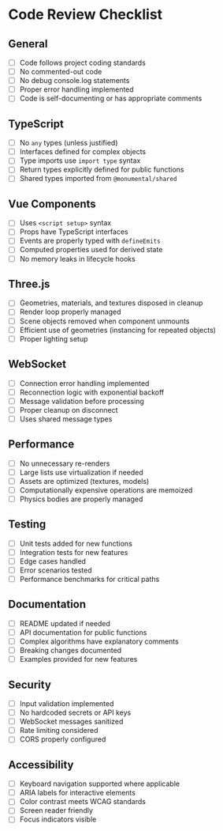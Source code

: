 # Code Review Checklist

## General

- [ ] Code follows project coding standards
- [ ] No commented-out code
- [ ] No debug console.log statements
- [ ] Proper error handling implemented
- [ ] Code is self-documenting or has appropriate comments

## TypeScript

- [ ] No `any` types (unless justified)
- [ ] Interfaces defined for complex objects
- [ ] Type imports use `import type` syntax
- [ ] Return types explicitly defined for public functions
- [ ] Shared types imported from `@monumental/shared`

## Vue Components

- [ ] Uses `<script setup>` syntax
- [ ] Props have TypeScript interfaces
- [ ] Events are properly typed with `defineEmits`
- [ ] Computed properties used for derived state
- [ ] No memory leaks in lifecycle hooks

## Three.js

- [ ] Geometries, materials, and textures disposed in cleanup
- [ ] Render loop properly managed
- [ ] Scene objects removed when component unmounts
- [ ] Efficient use of geometries (instancing for repeated objects)
- [ ] Proper lighting setup

## WebSocket

- [ ] Connection error handling implemented
- [ ] Reconnection logic with exponential backoff
- [ ] Message validation before processing
- [ ] Proper cleanup on disconnect
- [ ] Uses shared message types

## Performance

- [ ] No unnecessary re-renders
- [ ] Large lists use virtualization if needed
- [ ] Assets are optimized (textures, models)
- [ ] Computationally expensive operations are memoized
- [ ] Physics bodies are properly managed

## Testing

- [ ] Unit tests added for new functions
- [ ] Integration tests for new features
- [ ] Edge cases handled
- [ ] Error scenarios tested
- [ ] Performance benchmarks for critical paths

## Documentation

- [ ] README updated if needed
- [ ] API documentation for public functions
- [ ] Complex algorithms have explanatory comments
- [ ] Breaking changes documented
- [ ] Examples provided for new features

## Security

- [ ] Input validation implemented
- [ ] No hardcoded secrets or API keys
- [ ] WebSocket messages sanitized
- [ ] Rate limiting considered
- [ ] CORS properly configured

## Accessibility

- [ ] Keyboard navigation supported where applicable
- [ ] ARIA labels for interactive elements
- [ ] Color contrast meets WCAG standards
- [ ] Screen reader friendly
- [ ] Focus indicators visible